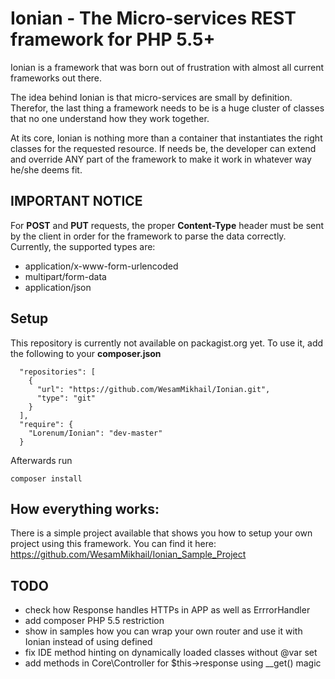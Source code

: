 # Ionian - The Micro-services REST framework for PHP 5.5+

Ionian is a framework that was born out of frustration with almost all current frameworks out there.

The idea behind Ionian is that micro-services are small by definition. Therefor, the last thing a framework needs to be
is a huge cluster of classes that no one understand how they work together.

At its core, Ionian is nothing more than a container that instantiates the right classes for the requested resource.
If needs be, the developer can extend and override ANY part of the framework to make it work in whatever way he/she deems fit.


## IMPORTANT NOTICE

For **POST** and **PUT** requests, the proper **Content-Type** header must be sent by the client in order for the framework to parse
the data correctly. Currently, the supported types are:

- application/x-www-form-urlencoded
- multipart/form-data
- application/json


## Setup

This repository is currently not available on packagist.org yet. To use it, add the following to your **composer.json**

```
  "repositories": [
    {
      "url": "https://github.com/WesamMikhail/Ionian.git",
      "type": "git"
    }
  ],
  "require": {
    "Lorenum/Ionian": "dev-master"
  }
```

Afterwards run

```
composer install
```

## How everything works:

There is a simple project available that shows you how to setup your own project using this framework.
You can find it here: https://github.com/WesamMikhail/Ionian_Sample_Project


## TODO

- check how Response handles HTTPs in APP as well as ErrrorHandler
- add composer PHP 5.5 restriction
- show in samples how you can wrap your own router and use it with Ionian instead of using defined
- fix IDE method hinting on dynamically loaded classes without @var set
- add methods in Core\Controller for $this->response using __get() magic